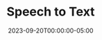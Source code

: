 ---
layout: ext_single
title: Speech to Text
slug: stt-k
desc: Transcribe speech in real time. Multiple engines supported.
category: audio
date: '2023-09-20T00:00:00-05:00'
permalink: extensions/audio/stt-k
download_url: https://christinak.itch.io/speech-to-text
developer_name: Christina K.
developer_url: https://christinak.itch.io
icon_local: stt_icon.png
trailer: https://www.youtube.com/embed/mnBkmQNGU0k
screenshots_local: sttk.png
version: 1.0
sammi_version: 2023.2.2
platform: Any
overview: |
    **Turn your speech into text effortlessly with SAMMI Speech To Text!** 

    #### Supported Engines

    ##### Google Cloud
    Google Cloud's free tier allows you to transcribe 60 minutes of audio **completely free each month**  

    [Pricing Info](https://cloud.google.com/speech-to-text/pricing) / [Supported Languages](https://cloud.google.com/speech-to-text/docs/speech-to-text-supported-languages)  

    ##### OpenAI
    OpenAI provides high-quality speech-to-text capabilities.
    Currently, OpenAI does not provide a free tier. 

    [Pricing Info](https://openai.com/pricing) (under Audio models - Whisper) / [Supported Languages](https://help.openai.com/en/articles/7031512-whisper-api-faq)  

    ##### Microsoft Azure
    Azure's free tier allows you to transcribe 5 hours of audio **completely free each month**.

    [Pricing Info](https://azure.microsoft.com/en-ca/pricing/details/cognitive-services/speech-services/) / [Supported Languages](https://learn.microsoft.com/en-us/azure/ai-services/speech-service/language-support?tabs=stt)  

    #### Features
    ##### Language Selection
    Easily select the language you want to transcribe in, for better transcription accuracy.

    ##### Profanity Filter
    Some engines offer additional features like a profanity filter for cleaner transcriptions.

    ##### Auto Stop
    Configure the extension to automatically stop transcribing when silence is detected.

    ##### Usage Logging
    Keep track of your usage statistics with the built-in logging feature.

    #### Important Note
    - The extension is not intended to be used for live captioning, but rather for one time Speech to Text requests, similar to how 'Ok Google' or 'Hey Alexa' works.
    - The extension works best with Bridge running within OBS dock. I can't guarantee its performance outside OBS. 
    - You'll need a credit card to use any of these services.

    *Icon generated by OpenAI*
setup_url: https://docs.christinak.ca/docs/extensions/speech-to-text#setup
privacy_collect: false
---